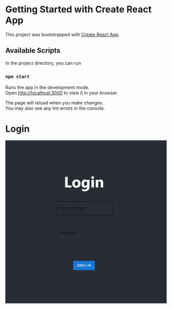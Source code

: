 # Getting Started with Create React App

This project was bootstrapped with [Create React App](https://github.com/facebook/create-react-app).

## Available Scripts

In the project directory, you can run

### `npm start`

Runs the app in the development mode.\
Open [http://localhost:3000](http://localhost:3000) to view it in your browser.

The page will reload when you make changes.\
You may also see any lint errors in the console.

# Login

![](img/login.PNG)
